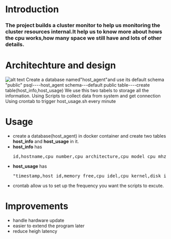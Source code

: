 # Introduction
### The project builds a cluster monitor to help us monitoring the cluster resources internal.It help us to know more about hows the cpu works,how many space we still have and lots of other details.


# Architechture and design
![alt text](/Users/keshang_xpk/desktop/project-architecture.png "Cluster diagram ")
Create a database named"host_agent"and use its default schema "public"
psql----host_agent
schema---default public
table----create table(host_info,host_usage)
We use this two tabels to storage all the information.
Using Scripts to collect data from system and get connection
Using crontab  to trigger host_usage.sh every minute

# Usage
- create a database(host_agent) in docker container and create two tables **host_info** and **host_usage** in it.
- **host_info** has <pre>id,hostname,cpu_number,cpu_architecture,cpu_model_cpu_mhz,L2-cache,timestamp</pre>
- **host_usage** has <pre>"timestamp,host_id,memory_free,cpu_idel,cpu_kernel,disk_io,disk_available</pre>
- crontab allow us to set up the frequency you want the scripts to excute.

# Improvements
- handle hardware update
- easier to extend the program later
- reduce heigh latency
